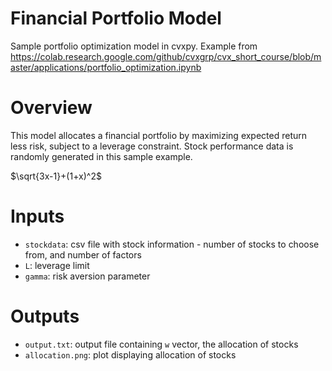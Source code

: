 # Financial Portfolio Model
Sample portfolio optimization model in cvxpy. Example from https://colab.research.google.com/github/cvxgrp/cvx_short_course/blob/master/applications/portfolio_optimization.ipynb

# Overview

This model allocates a financial portfolio by maximizing expected return less risk, subject to a leverage constraint. Stock performance data is randomly generated in this sample example.

$`\sqrt{3x-1}+(1+x)^2`$

# Inputs

* `stockdata`: csv file with stock information - number of stocks to choose from, and number of factors
* `L`: leverage limit
* `gamma`: risk aversion parameter


# Outputs

* `output.txt`: output file containing `w` vector, the allocation of stocks
* `allocation.png`: plot displaying allocation of stocks